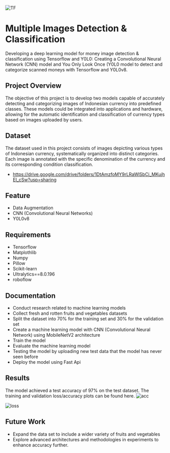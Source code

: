 ![TF](https://github.com/Mubazir-Bangkit-2023/mubazir-machine-learning/assets/95016158/cf4884a9-2a4d-4148-a5a7-24a57c009da0)

# Multiple Images Detection & Classification
Developing a deep learning model for money image detection & classification using Tensorflow and Y0L0: Creating a Convolutional Neural Network (CNN) model and You Only Look Once (Y0L0 model to detect and categorize scanned moneys with Tensorflow and Y0L0v8.

## Project Overview
The objective of this project is to develop two models capable of accurately detecting and categorizing images of Indonesian currency into predefined classes. These models could be integrated into applications and hardware, allowing for the automatic identification and classification of currency types based on images uploaded by users.

## Dataset
The dataset used in this project consists of images depicting various types of Indonesian currency, systematically organized into distinct categories. Each image is annotated with the specific denomination of the currency and its corresponding condition classification.
- https://drive.google.com/drive/folders/1DtAmzfoMY9rLRaWlSbCj_MKujhEI_cSw?usp=sharing

## Feature
- Data Augmentation 
- CNN (Convolutional Neural Networks)
- Y0L0v8

## Requirements 
- Tensorflow 
- Matplothlib
- Numpy
- Pillow
- Scikit-learn
- Ultralytics==8.0.196
- roboflow

## Documentation
- Conduct research related to machine learning models
- Collect fresh and rotten fruits and vegetables datasets 
- Split the dataset into 70% for the training set and 30% for the validation set
- Create a machine learning model with CNN (Convolutional Neural Network) using MobileNetV2 architecture
- Train the model 
- Evaluate the machine learning model
- Testing the model by uploading new test data that the model has never seen before
- Deploy the model using Fast Api

## Results
The model achieved a test accuracy of 97% on the test dataset. The training and validation loss/accuracy plots can be found here.
![acc](https://github.com/Mubazir-Bangkit-2023/mubazir-machine-learning/assets/95016158/6f2c7efe-5c95-42ad-9b88-568b92606d11)

![loss](https://github.com/Mubazir-Bangkit-2023/mubazir-machine-learning/assets/95016158/64495ff1-56f3-4b27-a2d6-4597ce07d845)


## Future Work
- Expand the data set to include a wider variety of fruits and vegetables
- Explore advanced architectures and methodologies in experiments to enhance accuracy further.
